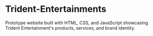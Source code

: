 # Trident-Entertainments
Prototype website built with HTML, CSS, and JavaScript showcasing Trident Entertainment's products, services, and brand identity.
